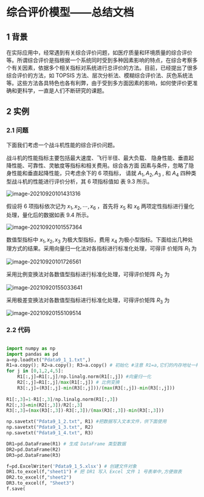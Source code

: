 # 综合评价模型——总结文档

## 1 背景

在实际应用中，经常遇到有关综合评价问题，如医疗质量和环境质量的综合评价等。所谓综合评价是指根据一个系统同时受到多种因素影响的特点，在综合考察多个有关因素，依据多个相关指标对系统进行总评价的方法。目前，已经提出了很多综合评价的方法，如 TOPSIS 方法、层次分析法、模糊综合评价法、灰色系统法等。这些方法各具特色也各有利弊，由于受到多方面因素的影响，如何使评价更准确和更科学，一直是人们不断研究的课题。

## 2 实例

### 2.1 问题

下面我们考虑一个战斗机性能的综合评价问题。

战斗机的性能指标主要包括最大速度、飞行半径、最大负载、 隐身性能、垂直起降性能、可靠性、灵敏度等指标和相关费用。综合各方面 因素与条件，忽略了隐身性能和垂直起降性能，只考虑余下的 6 项指标， 请就 $A_1 ,A_2, A_3$ , 和 $A_4$ 四种类型战斗机的性能进行评价分析，其 6 项指标值如 表 9.3 所示。

![image-20210920101431316](https://gitee.com/bai299/images/raw/master/image-20210920101431316.png)

假设将 6 项指标依次记为 $x_1, x_2, \cdots, x_6$ ，首先将 $x_5$ 和 $x_6$ 两项定性指标进行量化处理，量化后的数据如表 9.4 所示。

![image-20210920101557364](https://gitee.com/bai299/images/raw/master/image-20210920101557364.png)

数值型指标中 $x_1, x_2, x_3$ 为极大型指标，费用 $x_4$ 为极小型指标。下面给出几种处理方式的结果。采用向量归一化法对各指标进行标准化处理，可得评 价矩阵 $R_1$ 为

![image-20210920101726561](https://gitee.com/bai299/images/raw/master/image-20210920101726561.png)

采用比例变换法对各数值型指标进行标准化处理，可得评价矩阵 $R_2$ 为

![image-20210920155033641](https://gitee.com/bai299/images/raw/master/image-20210920155033641.png)

采用极差变换法对各数值型指标进行标准化处理，可得评价矩阵 $R_3$ 为

![image-20210920155109514](https://gitee.com/bai299/images/raw/master/image-20210920155109514.png)

### 2.2 代码

```c++
```



```python
import numpy as np
import pandas as pd
a=np.loadtxt("Pdata9_1_1.txt",)
R1=a.copy(); R2=a.copy(); R3=a.copy() # 初始化 #注意 R1=a,它们的内存地址一样，R1 改变时，a 也改变
for j in [0,1,2,4,5]:
	R1[:,j]=R1[:,j]/np.linalg.norm(R1[:,j]) #向量归一化
	R2[:,j]=R1[:,j]/max(R1[:,j]) # 比例变换
	R3[:,j]=(R3[:,j]-min(R3[:,j]))/(max(R3[:,j])-min(R3[:,j]))
    
R1[:,3]=1-R1[:,3]/np.linalg.norm(R1[:,3])
R2[:,3]=min(R2[:,3])/R2[:,3]
R3[:,3]=(max(R3[:,3])-R3[:,3])/(max(R3[:,3])-min(R3[:,3]))

np.savetxt("Pdata9_1_2.txt", R1) #把数据写入文本文件，供下面使用
np.savetxt("Pdata9_1_3.txt", R2) 
np.savetxt("Pdata9_1_4.txt", R3)

DR1=pd.DataFrame(R1) # 生成 DataFrame 类型数据
DR2=pd.DataFrame(R2)
DR3=pd.DataFrame(R3)

f=pd.ExcelWriter('Pdata9_1_5.xlsx') # 创建文件对象
DR1.to_excel(f,"sheet1") # 把 DR1 写入 Excel 文件 1 号表单中,方便做表
DR2.to_excel(f,"sheet2")
DR3.to_excel(f, "Sheet3")
f.save(
```



